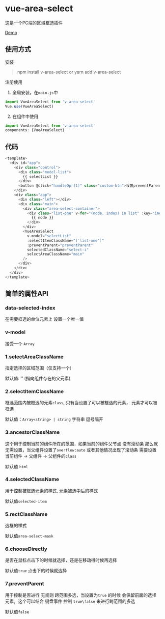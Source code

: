 # vue-area-select

这是一个PC端的区域框选插件

[Demo](https://lixiaoming-bit.github.io/vue-area-select/)

## 使用方式

安装

> npm install v-area-select or yarn add v-area-select

注册使用

1. 全局安装，在`main.js`中
```js
import VueAreaSelect from 'v-area-select'
Vue.use(VueAreaSelect)
```
2. 在组件中使用
```js
import VueAreaSelect from 'v-area-select'
components: {VueAreaSelect}
```

## 代码
```js
<template>
  <div id="app">
    <div class="control">
      <div class="model-list">
        {{ selectList }}
      </div>
      <button @click="handleOpr(1)" class="custom-btn">设置preventParent: {{ preventParent }}</button>
    </div>
    <div class="app">
      <div class="left"></div>
      <div class="main">
        <div class="area-select-container">
          <div class="list-one" v-for="(node, index) in list" :key="index" :data-selected-index="index">
            {{ node }}
          </div>
        </div>
        <VueAreaSelect
          v-model="selectList"
          :selectItemClassName="['list-one']"
          :preventParent="preventParent"
          selectedClassName="select-i"
          selectAreaClassName="main"
        />
      </div>
    </div>
  </div>
</template>
```

## 简单的属性API

### data-selected-index

在需要框选的单位元素上 设置一个唯一值

### v-model

接受一个 `Array`

### 1.selectAreaClassName

指定选择的区域范围（仅支持一个）

默认值: '' (指向组件存在的父元素)

### 2.selectItemClassName

框选范围内被框选的元素`class`, 只有当设置了可以被框选的元素， 元素才可以被框选

默认值：`Array<string> | string` 字符串 逗号隔开

### 3.ancestorClassName

这个用于控制当前的组件所在的范围，如果当前的组件父节点 没有滚动条 那么就无需设置，当父组件设置了`overflow:auto` 或者其他情况出现了滚动条 需要设置 当前组件 -> 父组件 -> 父组件的`class`

默认值 `html`

### 4.selectedClassName

用于控制被框选元素的样式, 元素被选中后的样式

默认值`selected-item`

### 5.rectClassName

选框的样式

默认值`area-select-mask`

### 6.chooseDirectly

是否在鼠标点击下的时候就选择，还是在移动得时候再选择

默认值`true` 点击下的时候就选择

### 7.preventParent

用于控制是否进行 无规则 跨范围多选，当设置为`true` 的时候 会保留前面的选择元素，这个可以结合 键盘事件 控制 `true\false` 来进行跨范围的多选

默认值`false`
